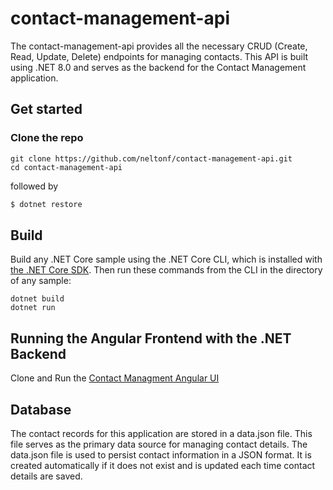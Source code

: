 # contact-management-api

The contact-management-api provides all the necessary CRUD (Create, Read, Update, Delete) endpoints for managing contacts. This API is built using .NET 8.0 and serves as the backend for the Contact Management application.

## Get started

### Clone the repo

```shell
git clone https://github.com/neltonf/contact-management-api.git
cd contact-management-api
```

followed by

```sh
$ dotnet restore
```

## Build

Build any .NET Core sample using the .NET Core CLI, which is installed with [the .NET Core SDK](https://www.microsoft.com/net/download). Then run
these commands from the CLI in the directory of any sample:

```console
dotnet build
dotnet run
```

## Running the Angular Frontend with the .NET Backend
Clone and Run the [Contact Managment Angular UI](https://github.com/neltonf/contact-management-ui)
## Database

The contact records for this application are stored in a data.json file. This file serves as the primary data source for managing contact details. The data.json file is used to persist contact information in a JSON format. It is created automatically if it does not exist and is updated each time contact details are saved.